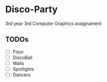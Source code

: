 # Disco-Party

3rd year 3rd Computer Graphics assignament

## TODOs

- [ ] Floor
- [ ] DiscoBall
- [ ] Walls
- [ ] Spotlights
- [ ] Dancers
